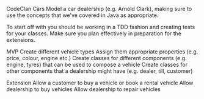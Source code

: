 CodeClan Cars
Model a car dealership (e.g. Arnold Clark), making sure to use the concepts that we've covered in Java as appropriate.

To start off with you should be working in a TDD fashion and creating tests for your classes. Make sure you plan effectively in preparation for the extensions.

MVP
Create different vehicle types
Assign them appropriate properties (e.g. price, colour, engine etc.)
Create classes for different components (e.g. engine, tyres) that can be used to compose a vehicle
Create classes for other components that a dealership might have (e.g. dealer, till, customer)

Extension
Allow a customer to buy a vehicle or book a rental vehicle
Allow dealership to buy vehicles
Allow dealership to repair vehicles
